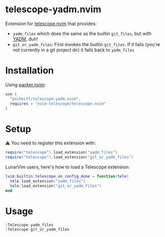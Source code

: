 # telescope-yadm.nvim

Extension for [telescope.nvim](https://github.com/nvim-telescope/telescope.nvim) 
that provides:

- `yadm_files` which does the same as the builtin `git_files`, but 
with [YADM](https://yadm.io/), duh!
- `git_or_yadm_files`: First invokes the builtin `git_files`. If it fails 
(you're not currently in a git project dir) it falls back to `yadm_files`

# Installation

Using [packer.nvim](https://github.com/wbthomason/packer.nvim):

```lua
use {
  "pschmitt/telescope-yadm.nvim",
  requires = "nvim-telescope/telescope.nvim"
}
```

# Setup

⚠️ You need to register this extension with:

```lua
require("telescope").load_extension("yadm_files")
require("telescope").load_extension("git_or_yadm_files")
```

LunarVim users, here's how to load a Telescope extension:

```lua
lvim.builtin.telescope.on_config_done = function(tele)
  tele.load_extension("yadm_files")
  tele.load_extension("git_or_yadm_files")
end
```

# Usage

```viml
:Telescope yadm_files
:Telescope git_or_yadm_files
```
